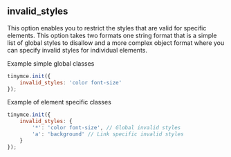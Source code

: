 ## invalid_styles

This option enables you to restrict the styles that are valid for specific elements. This option takes two formats one string format that is a simple list of global styles to disallow and a more complex object format where you can specify invalid styles for individual elements.

Example simple global classes

```js
tinymce.init({
    invalid_styles: 'color font-size'
});
```

Example of element specific classes

```js
tinymce.init({
    invalid_styles: {
        '*': 'color font-size', // Global invalid styles
        'a': 'background' // Link specific invalid styles
    }
});
```
